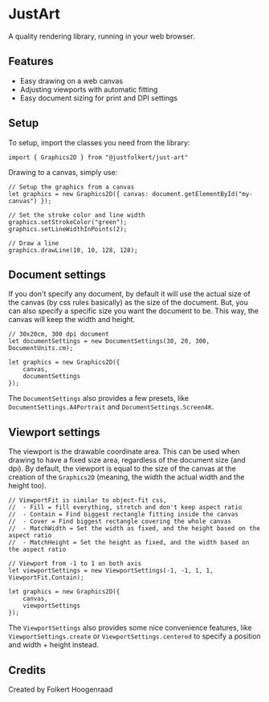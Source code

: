 # JustArt
A quality rendering library, running in your web browser.

## Features
 * Easy drawing on a web canvas
 * Adjusting viewports with automatic fitting
 * Easy document sizing for print and DPI settings

## Setup
To setup, import the classes you need from the library:
```TS
import { Graphics2D } from "@justfolkert/just-art"
```

Drawing to a canvas, simply use:
```TS
// Setup the graphics from a canvas
let graphics = new Graphics2D({ canvas: document.getElementById("my-canvas") });

// Set the stroke color and line width
graphics.setStrokeColor("green");
graphics.setLineWidthInPoints(2);

// Draw a line
graphics.drawLine(10, 10, 128, 128);
```

## Document settings
If you don't specify any document, by default it will use the actual size of the canvas (by css rules basically) as the size of the document. But, you can also specify a specific size you want the document to be. This way, the canvas will keep the width and height.
```TS
// 30x20cm, 300 dpi document
let documentSettings = new DocumentSettings(30, 20, 300, DocumentUnits.cm);

let graphics = new Graphics2D({
    canvas,
    documentSettings
});
```

The `DocumentSettings` also provides a few presets, like `DocumentSettings.A4Portrait` and `DocumentSettings.Screen4K`.

## Viewport settings
The viewport is the drawable coordinate area. This can be used when drawing to have a fixed size area, regardless of the document size (and dpi). By default, the viewport is equal to the size of the canvas at the creation of the `Graphics2D` (meaning, the width the actual width and the height too).

```TS
// ViewportFit is similar to object-fit css, 
//  - Fill = fill everything, stretch and don't keep aspect ratio
//  - Contain = Find biggest rectangle fitting inside the canvas
//  - Cover = Find biggest rectangle covering the whole canvas
//  - MatchWidth = Set the width as fixed, and the height based on the aspect ratio
//  - MatchHeight = Set the height as fixed, and the width based on the aspect ratio

// Viewport from -1 to 1 on both axis
let viewportSettings = new ViewportSettings(-1, -1, 1, 1, ViewportFit.Contain);

let graphics = new Graphics2D({
    canvas,
    viewportSettings
});
```

The `ViewportSettings` also provides some nice convenience features, like `ViewportSettings.create` or `ViewportSettings.centered` to specify a position and width + height instead.


## Credits
Created by Folkert Hoogenraad
